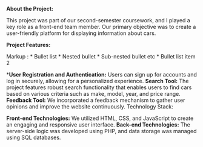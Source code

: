 **About the Project:**


This project was part of our second-semester coursework, and I played a key role as a front-end team member. Our primary objective was to create a user-friendly platform for displaying information about cars.

**Project Features:**


Markup : * Bullet list
              * Nested bullet
                  * Sub-nested bullet etc
          * Bullet list item 2

*<strong>User Registration and Authentication:</strong> Users can sign up for accounts and log in securely, allowing for a personalized experience.
<strong>Search Tool:</strong> The project features robust search functionality that enables users to find cars based on various criteria such as make, model, year, and price range.
<strong>Feedback Tool:</strong> We incorporated a feedback mechanism to gather user opinions and improve the website continuously.
Technology Stack:

<strong>Front-end Technologies:</strong> We utilized HTML, CSS, and JavaScript to create an engaging and responsive user interface.
<strong>Back-end Technologies:</strong> The server-side logic was developed using PHP, and data storage was managed using SQL databases.
